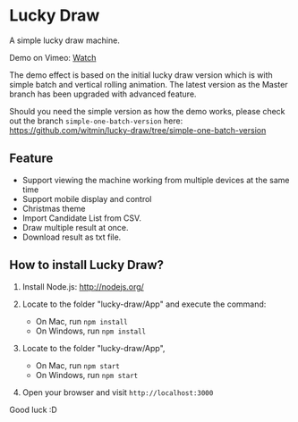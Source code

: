 Lucky Draw
==========

A simple lucky draw machine.

Demo on Vimeo: [Watch](https://vimeo.com/103432954)

The demo effect is based on the initial lucky draw version which is with simple batch and vertical rolling animation. The latest version as the Master branch has been upgraded with advanced feature. 

Should you need the simple version as how the demo works, please check out the branch `simple-one-batch-version` here: 
https://github.com/witmin/lucky-draw/tree/simple-one-batch-version   

## Feature

- Support viewing the machine working from multiple devices at the same time
- Support mobile display and control
- Christmas theme
- Import Candidate List from CSV.
- Draw multiple result at once.
- Download result as txt file.

## How to install Lucky Draw?

1. Install Node.js: http://nodejs.org/
2. Locate to the folder "lucky-draw/App" and execute the command: 

   - On Mac, run <code>npm install</code>
   - On Windows, run <code>npm install</code>
    
3. Locate to the folder "lucky-draw/App", 

   - On Mac, run <code>npm start</code>
   - On Windows, run <code>npm start</code>
   
4. Open your browser and visit <code>http://localhost:3000</code>

Good luck :D
